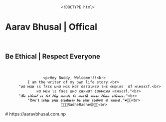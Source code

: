
                             <!DOCTYPE html>
<html>
<head>
<title>MY WEBSITE</title>
</head>
<body>

<h1>Aarav Bhusal | Offical</h1><br>
<h2>Be Ethical | Respect Everyone</h2><br>

                     <p>Hey Buddy, Welcome!!!<br>
              I am the writer of my own life story.<br>
          "иσ мαи ιѕ fяєє ωнσ нαѕ иσт σвтαιиє∂ тнє ємριяє  σf нιмѕєℓf.<br> 
                  иσ мαи ιѕ fяєє ωнσ ¢αииσт ¢σммαи∂ нιмѕєℓf."<br>
          "𝓑𝓮 𝓼𝓲𝓵𝓮𝓷𝓽 𝓸𝓻 𝓵𝓮𝓽 𝓽𝓱𝔂 𝔀𝓸𝓻𝓭𝓼 𝓫𝓮 𝔀𝓸𝓻𝓽𝓱 𝓶𝓸𝓻𝓮 𝓽𝓱𝓪𝓷 𝓼𝓲𝓵𝓮𝓷𝓬𝓮."<br>
              "𝕯𝖔𝖓'𝖙 𝖏𝖚𝖉𝖌𝖊 𝖞𝖔𝖚𝖗 𝖌𝖗𝖊𝖆𝖙𝖓𝖊𝖘𝖘 𝖇𝖞 𝖞𝖔𝖚𝖗 𝖘𝖍𝖆𝖉𝖔𝖜 𝖆𝖙 𝖘𝖚𝖓𝖘𝖊𝖙."❤️🌹🙏<br>
                             🙏🙏😍RadheRadhe😍🙏🙏<br>

</body>
</html>
# https://aaravbhusal.com.np
